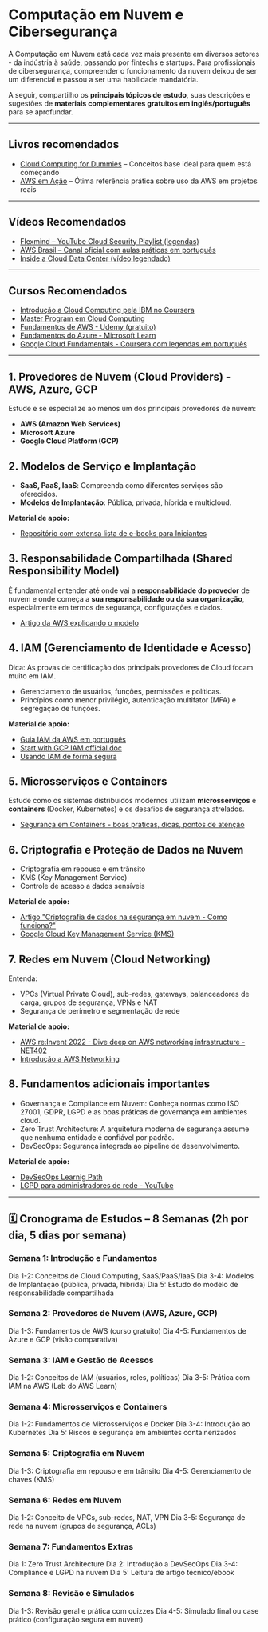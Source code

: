 # Computação em Nuvem e Cibersegurança

A Computação em Nuvem está cada vez mais presente em diversos setores - da indústria à saúde, passando por fintechs e startups. Para profissionais de cibersegurança, compreender o funcionamento da nuvem deixou de ser um diferencial e passou a ser uma habilidade mandatória.

A seguir, compartilho os **principais tópicos de estudo**, suas descrições e sugestões de **materiais complementares gratuitos em inglês/português** para se aprofundar.

---
## Livros recomendados

- [Cloud Computing for Dummies](https://a.co/d/g6G1vI9) – Conceitos base ideal para quem está começando  
- [AWS em Ação](https://a.co/d/5XAHxRw) – Ótima referência prática sobre uso da AWS em projetos reais

---

## Vídeos Recomendados

- [Flexmind – YouTube Cloud Security Playlist (legendas)](https://www.youtube.com/@FlexMindLearning/playlists)
- [AWS Brasil – Canal oficial com aulas práticas em português](https://www.youtube.com/@AWSBrasil)
- [Inside a Cloud Data Center (vídeo legendado)](https://www.youtube.com/watch?v=ae_DKNwK_ms)

---

## Cursos Recomendados
- [Introdução a Cloud Computing pela IBM no Coursera](https://www.coursera.org/learn/introduction-to-cloud)
- [Master Program em Cloud Computing](https://www.edx.org/micromasters/usmx-umgc-cloud-computing)
- [Fundamentos de AWS - Udemy (gratuito)](https://www.udemy.com/course/fundamentos-da-aws/)
- [Fundamentos do Azure - Microsoft Learn](https://learn.microsoft.com/pt-br/training/paths/azure-fundamentals/)
- [Google Cloud Fundamentals - Coursera com legendas em português](https://www.coursera.org/learn/gcp-fundamentals)

---

## 1. Provedores de Nuvem (Cloud Providers) - AWS, Azure, GCP

Estude e se especialize ao menos um dos principais provedores de nuvem:
- **AWS (Amazon Web Services)**
- **Microsoft Azure**
- **Google Cloud Platform (GCP)**

## 2. Modelos de Serviço e Implantação

- **SaaS, PaaS, IaaS**: Compreenda como diferentes serviços são oferecidos.
- **Modelos de Implantação**: Pública, privada, híbrida e multicloud.

**Material de apoio:**
- [Repositório com extensa lista de e-books para Iniciantes](https://github.com/cloudcommunity/Free-Books)

## 3. Responsabilidade Compartilhada (Shared Responsibility Model)

É fundamental entender até onde vai a **responsabilidade do provedor** de nuvem e onde começa a **sua responsabilidade ou da sua organização**, especialmente em termos de segurança, configurações e dados.

- [Artigo da AWS explicando o modelo](https://aws.amazon.com/pt/compliance/shared-responsibility-model/)

## 4. IAM (Gerenciamento de Identidade e Acesso)
Dica: As provas de certificação dos principais provedores de Cloud focam muito em IAM.

- Gerenciamento de usuários, funções, permissões e políticas.
- Princípios como menor privilégio, autenticação multifator (MFA) e segregação de funções.

**Material de apoio:**
- [Guia IAM da AWS em português](https://docs.aws.amazon.com/pt_br/IAM/latest/UserGuide/introduction.html)
- [Start with GCP IAM official doc](https://cloud.google.com/iam/docs/overview)
- [Usando IAM de forma segura](https://cloud.google.com/iam/docs/using-iam-securely)

## 5. Microsserviços e Containers

Estude como os sistemas distribuídos modernos utilizam **microsserviços** e **containers** (Docker, Kubernetes) e os desafios de segurança atrelados.

- [Segurança em Containers - boas práticas, dicas, pontos de atenção](https://www.youtube.com/watch?v=2sZZmiGEPPo)

## 6. Criptografia e Proteção de Dados na Nuvem

- Criptografia em repouso e em trânsito
- KMS (Key Management Service)
- Controle de acesso a dados sensíveis

**Material de apoio:**

- [Artigo "Criptografia de dados na segurança em nuvem - Como funciona?"](https://tivit.com/criptografia-de-dados/)
- [Google Cloud Key Management Service (KMS)](https://medium.com/@habbema/google-cloud-key-management-service-kms-f45a2680207e)

## 7. Redes em Nuvem (Cloud Networking)

Entenda:
- VPCs (Virtual Private Cloud), sub-redes, gateways, balanceadores de carga, grupos de segurança, VPNs e NAT
- Segurança de perímetro e segmentação de rede

**Material de apoio:**

- [AWS re:Invent 2022 - Dive deep on AWS networking infrastructure - NET402](https://www.youtube.com/watch?v=HJNR_dX8g8c)
- [Introdução a AWS Networking](https://www.youtube.com/watch?v=XZbvQWkpJTI&pp=ygUOYXdzIG5ldHdvcmtpbmc%3D)

## 8. Fundamentos adicionais importantes

- Governança e Compliance em Nuvem: Conheça normas como ISO 27001, GDPR, LGPD e as boas práticas de governança em ambientes cloud.
- Zero Trust Architecture: A arquitetura moderna de segurança assume que nenhuma entidade é confiável por padrão.
- DevSecOps: Segurança integrada ao pipeline de desenvolvimento.

**Material de apoio:**

- [DevSecOps Learnig Path](https://www.cloudskillsboost.google/paths/76?locale=pt_BR)
- [LGPD para administradores de rede - YouTube](https://www.youtube.com/watch?v=Dwx5D4S1a6k&pp=ygUTbGdwZCBlcXVpcGVzIGRlIHRpIA%3D%3D)

----

## 🗓️ Cronograma de Estudos – 8 Semanas (2h por dia, 5 dias por semana)

### Semana 1: Introdução e Fundamentos
Dia 1-2: Conceitos de Cloud Computing, SaaS/PaaS/IaaS
Dia 3-4: Modelos de Implantação (pública, privada, híbrida)
Dia 5: Estudo do modelo de responsabilidade compartilhada

### Semana 2: Provedores de Nuvem (AWS, Azure, GCP)
Dia 1-3: Fundamentos de AWS (curso gratuito)
Dia 4-5: Fundamentos de Azure e GCP (visão comparativa)

### Semana 3: IAM e Gestão de Acessos
Dia 1-2: Conceitos de IAM (usuários, roles, políticas)
Dia 3-5: Prática com IAM na AWS (Lab do AWS Learn)

### Semana 4: Microsserviços e Containers
Dia 1-2: Fundamentos de Microsserviços e Docker
Dia 3-4: Introdução ao Kubernetes
Dia 5: Riscos e segurança em ambientes containerizados

### Semana 5: Criptografia em Nuvem
Dia 1-3: Criptografia em repouso e em trânsito
Dia 4-5: Gerenciamento de chaves (KMS)

### Semana 6: Redes em Nuvem
Dia 1-2: Conceito de VPCs, sub-redes, NAT, VPN
Dia 3-5: Segurança de rede na nuvem (grupos de segurança, ACLs)

### Semana 7: Fundamentos Extras
Dia 1: Zero Trust Architecture
Dia 2: Introdução a DevSecOps
Dia 3-4: Compliance e LGPD na nuvem
Dia 5: Leitura de artigo técnico/ebook

### Semana 8: Revisão e Simulados
Dia 1-3: Revisão geral e prática com quizzes
Dia 4-5: Simulado final ou case prático (configuração segura em nuvem)
